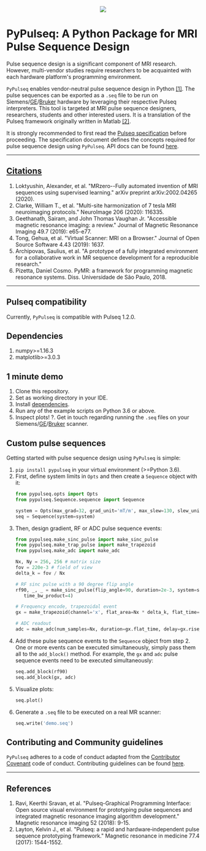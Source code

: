 <p align="center">
<img src="logo.png"/>
</p>

# PyPulseq: A Python Package for MRI Pulse Sequence Design

Pulse sequence design is a significant component of MRI research. However, multi-vendor studies require researchers to
be acquainted with each hardware platform's programming environment.

`PyPulseq` enables vendor-neutral pulse sequence design in Python [[1]](#references). The pulse sequences can be
exported as a `.seq` file to be run on  Siemens/[GE]/[Bruker] hardware by leveraging their respective
Pulseq interpreters. This tool is targeted at MRI pulse sequence designers, researchers, students and other interested
users. It is a translation of the Pulseq framework originally written in Matlab [[2]](#references).

It is strongly recommended to first read the [Pulseq specification]  before proceeding. The specification
document defines the concepts required for pulse sequence design using `PyPulseq`. API docs can be found [here][api-docs].

---
## [Citations][scholar-citations]
1. Loktyushin, Alexander, et al. "MRzero--Fully automated invention of MRI sequences using supervised learning." arXiv preprint arXiv:2002.04265 (2020).
2. Clarke, William T., et al. "Multi-site harmonization of 7 tesla MRI neuroimaging protocols." NeuroImage 206 (2020): 116335.
3. Geethanath, Sairam, and John Thomas Vaughan Jr. "Accessible magnetic resonance imaging: a review." Journal of Magnetic Resonance Imaging 49.7 (2019): e65-e77.
3. Tong, Gehua, et al. "Virtual Scanner: MRI on a Browser." Journal of Open Source Software 4.43 (2019): 1637.
4. Archipovas, Saulius, et al. "A prototype of a fully integrated environment for a collaborative work in MR sequence development for a reproducible research."
5. Pizetta, Daniel Cosmo. PyMR: a framework for programming magnetic resonance systems. Diss. Universidade de São Paulo, 2018.

---
## Pulseq compatibility
Currently, `PyPulseq` is compatible with Pulseq 1.2.0.

## Dependencies
1. numpy>=1.16.3
2. matplotlib>=3.0.3

## 1 minute demo
1. Clone this repository.
2. Set as working directory in your IDE.
3. Install [dependencies](#dependencies).
3. Run any of the example scripts on Python 3.6 or above.
4. Inspect plots!
?. Get in touch regarding running the `.seq` files on your Siemens/[GE]/[Bruker] scanner.

## Custom pulse sequences
Getting started with pulse sequence design using `PyPulseq` is simple:
1. `pip install pypulseq` in your virtual environment (>=Python 3.6).
2. First, define system limits in `Opts` and then create a `Sequence` object with it:
    ```python
    from pypulseq.opts import Opts
    from pypulseq.Sequence.sequence import Sequence

    system = Opts(max_grad=32, grad_unit='mT/m', max_slew=130, slew_unit='mT/m/s')
    seq = Sequence(system=system)
    ```
3. Then, design gradient, RF or ADC pulse sequence events:
    ```python
    from pypulseq.make_sinc_pulse import make_sinc_pulse
    from pypulseq.make_trap_pulse import make_trapezoid
    from pypulseq.make_adc import make_adc

    Nx, Ny = 256, 256 # matrix size
    fov = 220e-3 # field of view
    delta_k = fov / Nx

    # RF sinc pulse with a 90 degree flip angle
    rf90, _, _ = make_sinc_pulse(flip_angle=90, duration=2e-3, system=system, slice_thickness=5e-3, apodization=0.5,
       time_bw_product=4)

    # Frequency encode, trapezoidal event
    gx = make_trapezoid(channel='x', flat_area=Nx * delta_k, flat_time=6.4e-3, system=system)

    # ADC readout
    adc = make_adc(num_samples=Nx, duration=gx.flat_time, delay=gx.rise_time, system=system)
    ```
4. Add these pulse sequence events to the `Sequence` object from step 2. One or more events can be executed
simultaneously, simply pass them all to the `add_block()` method. For example, the `gx` and `adc` pulse sequence events
need to be executed simultaneously:
    ```python
    seq.add_block(rf90)
    seq.add_block(gx, adc)
    ```
5. Visualize plots:
    ```python
    seq.plot()
    ```
6. Generate a `.seq` file to be executed on a real MR scanner:
    ```python
    seq.write('demo.seq')
    ```

## Contributing and Community guidelines
`PyPulseq` adheres to a code of conduct adapted from the [Contributor Covenant] code of conduct.
Contributing guidelines can be found [here][contrib-guidelines].

---
## References
1. Ravi, Keerthi Sravan, et al. "Pulseq-Graphical Programming Interface: Open source visual environment for prototyping
pulse sequences and integrated magnetic resonance imaging algorithm development." Magnetic resonance imaging 52 (2018):
9-15.
2. Layton, Kelvin J., et al. "Pulseq: a rapid and hardware‐independent pulse sequence prototyping framework." Magnetic
resonance in medicine 77.4 (2017): 1544-1552.

[api-docs]: https://pypulseq.readthedocs.io/en/latest
[Bruker]: https://github.com/pulseq/bruker_interpreter
[Contributor Covenant]: http://contributor-covenant.org
[contrib-guidelines]: https://github.com/imr-framework/pypulseq/blob/master/CONTRIBUTING.md
[GE]: https://toppemri.github.io
[Pulseq specification]: https://pulseq.github.io/specification.pdf
[scholar-citations]: https://scholar.google.com/scholar?oi=bibs&hl=en&cites=16703093871665262997

